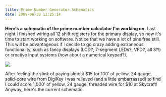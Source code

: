 ```yaml
---
title: Prime Number Generator Schematics
date: 2009-06-30 12:25:14
---
```




__Here's a schematic of the prime number calculator I'm working on.__ Last night I finished wiring all 12 shift registers for the primary display, so now it's time to start working on software. Notice that we have a lot of pins free still. This will be advantageous if I decide to go crazy adding extraneous functionality, such as fancy displays (LCD?, 7-segment LEDs?, VFD?, all 3?!) or creative input systems (how about a numerical keypad?).

<div class="text-center">

![](https://swharden.com/static/2009/06/30/text5130.png)

</div>

After feeling the stink of paying almost $15 for 100' of yellow, 24 gauge, solid-core wire from DigiKey I was relieved (and a little embarrassed) to find I could score 1,000' of yellow, 24 gauge, threaded wire for $10 at Skycraft! Anyway, here's the current schematic.

